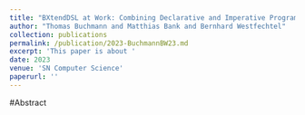 ```yaml
---
title: "BXtendDSL at Work: Combining Declarative and Imperative Programming of Bidirectional Model Transformations"
author: "Thomas Buchmann and Matthias Bank and Bernhard Westfechtel"
collection: publications
permalink: /publication/2023-BuchmannBW23.md
excerpt: 'This paper is about '
date: 2023
venue: 'SN Computer Science'
paperurl: ''
---
```


#Abstract
